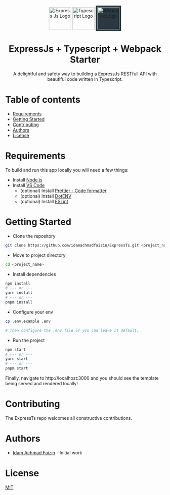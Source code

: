 <p align="center">
  <a scr="https://expressjs.com/">
		<img src="https://i.cloudup.com/zfY6lL7eFa-3000x3000.png" height="70" alt="Express Js Logo" title="Express Js Logo"/>
  </a>
  <a src="https://www.typescriptlang.org/">
		<img src="https://upload.wikimedia.org/wikipedia/commons/thumb/4/4c/Typescript_logo_2020.svg/1200px-Typescript_logo_2020.svg.png" height="70" alt="Typescript Logo" title="Typescript Logo"/>
  </a>
  <a src="https://webpack.js.org/">
    <img src="https://webpack.js.org/site-logo.1fcab817090e78435061.svg" height="70" alt="Webpack Logo" title="Webpack Logo" style="background-color: rgb(43 58 66); padding: 5px" />
  </a>
</p>

<h1 align="center">
  <a src="https://expressjs.com/">ExpressJs</a>
  +
  <a src="https://www.typescriptlang.org/">Typescript</a>
  +
  <a src="https://webpack.js.org/">Webpack</a>
  Starter
</h1>

<p align="center">
  A delightful and safety way to building a ExpressJs RESTfull API with beautiful code written in Typescript.
</p>

<!-- [![NPM Version][npm-version-image]][npm-url] -->
<!-- [![NPM Install Size][npm-install-size-image]][npm-install-size-url] -->
<!-- [![NPM Downloads][npm-downloads-image]][npm-downloads-url] -->

# Table of contents

- [Requirements](#requirements)
- [Getting Started](#getting-started)
- [Contributing](#contributing)
- [Authors](#authors)
- [License](#license)

# Requirements

To build and run this app locally you will need a few things:

- Install [Node.js](https://nodejs.org/)
- Install [VS Code](https://code.visualstudio.com/)
  - (optional) Install [Prettier - Code formatter](https://marketplace.visualstudio.com/items?itemName=esbenp.prettier-vscode)
  - (optional) Install [DotENV](https://marketplace.visualstudio.com/items?itemName=mikestead.dotenv)
  - (optional) Install [ESLint](https://marketplace.visualstudio.com/items?itemName=dbaeumer.vscode-eslint)

# Getting Started

- Clone the repository

```bash
git clone https://github.com/idamachmadfaizin/ExpressTs.git <project_name>
```

- Move to project directory

```bash
cd <project_name>
```

- Install dependencies

```bash
npm install
# --- or ---
yarn install
# --- or ---
pnpm install
```

- Configure your env

```bash
cp .env.example .env

# Then configure the .env file or you can leave it default.
```

- Run the project

```bash
npm start
# --- or ---
yarn start
# --- or ---
pnpm start
```

Finally, navigate to http://localhost:3000 and you should see the template being served and rendered locally!

# Contributing

The ExpressTs repo welcomes all constructive contributions.

# Authors

- [Idam Achmad Faizin](https://github.com/idamachmadfaizin) - Initial work

# License

[MIT](LICENSE)

<!-- [npm-downloads-url]: https://npmcharts.com/compare/express?minimal=true -->

<!-- [npm-install-size-url]: https://packagephobia.com/result?p=express -->

[npm-url]: https://npmjs.org/package/express
[npm-version-image]: https://badgen.net/npm/v/express

<!-- [![Express Logo](https://i.cloudup.com/zfY6lL7eFa-3000x3000.png)](http://expressjs.com/)
![Typescript Logo](https://upload.wikimedia.org/wikipedia/commons/thumb/4/4c/Typescript_logo_2020.svg/512px-Typescript_logo_2020.svg.png)

# Project Title

Build Express Js + Typescript with basic features

## Getting Started

These instructions will get you a copy of the project up and running on your local machine for development and testing purposes. See deployment for notes on how to deploy the project on a live system.

### Prerequisites

This is a Node.js module available through the npm registry.

Before installing, download and install Node.js 10 or higher is required.

### Installing

First clone or download this project.

Then follow this commands:

```
$ npm install or yarn install
```

## Authors

* **Idam Achmad Faizin** - *Initial work* - [Idamachmadfaizin](https://github.com/idamachmadfaizin) -->
